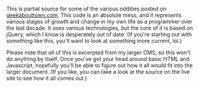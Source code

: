 This is partial source for some of the various oddities posted on [geekabouttown.com](https://geekabouttown.com/odditieis/). This code is an absolute mess, and it represents various stages of growth and change in my own life as a programmer over the last decade. It uses various technologies, but the core of it is based on jQuery, which I know is desperately out of date. (If you're starting out with something like this, you'll want to look at something more current, lol.)

Please note that *all* of this is excerpted from my larger CMS, so this won't do anything by itself. Once you've got your head around basic HTML and Javascript, hopefully you'll be able to figure out how it all would fit into the larger document. (If you like, you can take a look at the source on the live site to see how it all comes out.)
